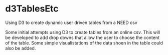 # d3TablesEtc
Using D3 to create dynamic user driven tables from a NEED csv

Some initial attempts using D3 to create tables from an online csv.  This will be developed to add drop downs that allow the user to choose the content of the table.  Some simple visualistations of the data shoen in the table could also be added.
